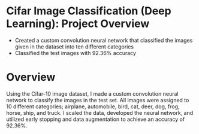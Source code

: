 # Cifar Image Classification (Deep Learning): Project Overview 
- Created a custom convolution neural network that classified the images given in the dataset into ten different categories
- Classified the test images with 92.36% accuracy

# Overview
Using the Cifar-10 image dataset, I made a custom convolution neural network to classify the images in the test set. All images were assigned to 10 different categories; airplane, automobile, bird, cat, deer, dog, frog, horse, ship, and truck. I scaled the data, developed the neural network, and utilized early stopping and data augmentation to achieve an accuracy of 92.36%. 

